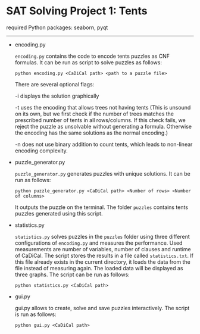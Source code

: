 # SAT Solving Project 1: Tents

required Python packages: seaborn, pyqt

---

- encoding.py

  `encoding.py` contains the code to encode tents puzzles as CNF formulas. It can be run as script to solve puzzles as follows:
  ```
  python encoding.py <CaDiCal path> <path to a puzzle file>
  ```
  There are several optional flags:

  -i displays the solution graphically

  -t uses the encoding that allows trees not having tents (This is unsound on its own, but we first check if the number of trees matches the prescribed number of tents in all rows/columns. If this check fails, we reject the puzzle as unsolvable without generating a formula. Otherwise the encoding has the same solutions as the normal encoding.)

  -n does not use binary addition to count tents, which leads to non-linear encoding complexity.


- puzzle_generator.py

  `puzzle_generator.py` generates puzzles with unique solutions. It can be run as follows:
  ```
  python puzzle_generator.py <CaDiCal path> <Number of rows> <Number of columns>
  ```
  It outputs the puzzle on the terminal.
  The folder `puzzles` contains tents puzzles generated using this script.


- statistics.py

  `statistics.py` solves puzzles in the `puzzles` folder using three different configurations of `encoding.py` and measures the performance. Used measurements are number of variables, number of clauses and runtime of CaDiCal. The script stores the results in a file called `statistics.txt`. If this file already exists in the current directory, it loads the data from the file instead of measuring again. The loaded data will be displayed as three graphs. The script can be run as follows:
  ```
  python statistics.py <CaDiCal path>
  ```


- gui.py

  gui.py allows to create, solve and save puzzles interactively. The script is run as follows:
  ```
  python gui.py <CaDiCal path>
  ```
